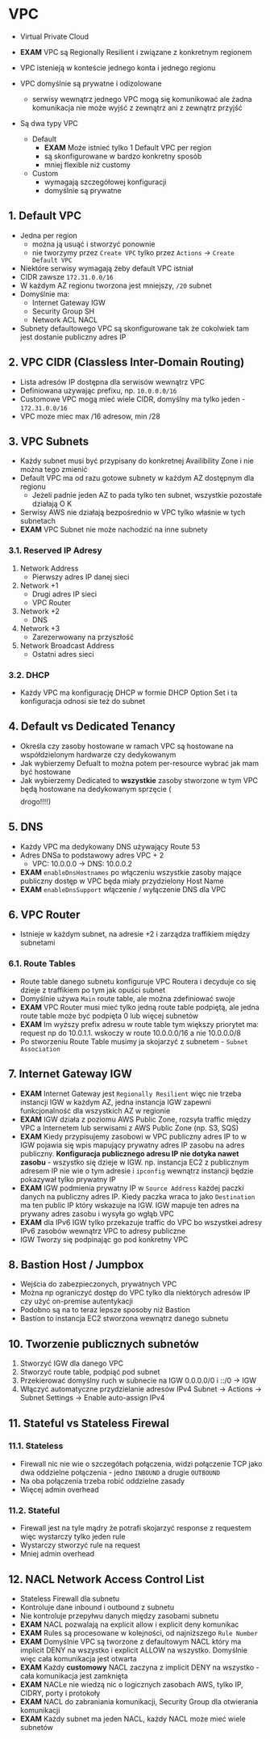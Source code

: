 # VPC

- Virtual Private Cloud
- **EXAM** VPC są Regionally Resilient i związane z konkretnym regionem
- VPC istenieją w konteście jednego konta i jednego regionu
- VPC domyślnie są prywatne i odizolowane
	-	serwisy wewnątrz jednego VPC mogą się komunikować ale żadna komunikacja nie może wyjść z zewnątrz ani z zewnątrz przyjść

- Są dwa typy VPC
	- Default
		- **EXAM** Może istnieć tylko 1 Default VPC per region
		- są skonfigurowane w bardzo konkretny sposób
		- mniej flexible niż customy
	- Custom
		- wymagają szczegółowej konfiguracji
		- domyślnie są prywatne

## 1. Default VPC
- Jedna per region
	- można ją usuąć i stworzyć ponownie
	- nie tworzymy przez `Create VPC` tylko przez `Actions` -> `Create Default VPC`
- Niektóre serwisy wymagają żeby default VPC istniał
- CIDR zawsze `172.31.0.0/16`
- W każdym AZ regionu tworzona jest mniejszy, `/20` subnet
- Domyślnie ma:
	- Internet Gateway IGW
	- Security Group SH
	- Network ACL NACL
- Subnety defaultowego VPC są skonfigurowane tak że cokolwiek tam jest dostanie publiczny adres IP

## 2. VPC CIDR (Classless Inter-Domain Routing)
- Lista adresów IP dostępna dla serwisów wewnątrz VPC
- Definiowana używając prefixu, np. `10.0.0.0/16` 
- Customowe VPC mogą mieć wiele CIDR, domyślny ma tylko jeden - `172.31.0.0/16`
- VPC moze miec max /16 adresow, min /28

## 3. VPC Subnets
- Każdy subnet musi być przypisany do konkretnej Availibility Zone i nie można tego zmienić
- Default VPC ma od razu gotowe subnety w każdym AZ dostępnym dla regionu
	- Jeżeli padnie jeden AZ to pada tylko ten subnet, wszystkie pozostałe działają O K 
- Serwisy AWS nie działają bezpośrednio w VPC tylko właśnie w tych subnetach
- **EXAM** VPC Subnet nie może nachodzić na inne subnety

### 3.1. Reserved IP Adresy
1.  Network Address 
    - Pierwszy adres IP danej sieci
2.  Network +1
    - Drugi adres IP sieci
    - VPC Router
3.  Network +2
    - DNS
4.  Network +3
    - Zarezerwowany na przyszłość
5.  Network Broadcast Address
    - Ostatni adres sieci

### 3.2. DHCP
- Każdy VPC ma konfigurację DHCP w formie DHCP Option Set i ta konfiguracja odnosi sie też do subnet


## 4. Default vs Dedicated Tenancy
- Określa czy zasoby hostowane w ramach VPC są hostowane na współdzielonym hardwarze czy dedykowanym
- Jak wybierzemy Defualt to można potem per-resource wybrać jak mam być hostowane
- Jak wybierzemy Dedicated to **wszystkie** zasoby stworzone w tym VPC będą hostowane na dedykowanym sprzęcie ($$$$ drogo!!!!)

## 5. DNS
- Każdy VPC ma dedykowany DNS używający Route 53
- Adres DNSa to podstawowy adres VPC + 2
    - VPC: 10.0.0.0 -> DNS: 10.0.0.2
- **EXAM** `enableDnsHostnames` po włączeniu wszystkie zasoby mające publiczny dostęp w VPC będa miały przydzielony Host Name
- **EXAM** `enableDnsSupport` włączenie / wyłączenie DNS dla VPC

## 6. VPC Router
- Istnieje w każdym subnet, na adresie +2 i zarządza traffikiem między subnetami

### 6.1. Route Tables
- Route table danego subnetu konfiguruje VPC Routera i decyduje co się dzieje z traffikiem po tym jak opuści subnet
- Domyślnie używa `Main` route table, ale można zdefiniować swoje
- **EXAM** VPC Router musi mieć tylko jedną route table podpiętą, ale jedna route table może być podpięta 0 lub więcej subnetów
- **EXAM** Im wyższy prefix adresu w route table tym większy priorytet ma:
    request np do 10.0.1.1. wskoczy w route 10.0.0.0/16 a nie 10.0.0.0/8
- Po stworzeniu Route Table musimy ja skojarzyć z subnetem - `Subnet Association`

## 7. Internet Gateway IGW
- **EXAM** Internet Gateway jest `Regionally Resilient` więc nie trzeba instancji IGW w każdym AZ, jedna instancja IGW zapewni funkcjonalność dla wszystkich AZ w regionie
- **EXAM** IGW działa z poziomu AWS Public Zone, rozsyła traffic między VPC a Internetem lub serwisami z AWS Public Zone (np. S3, SQS)
- **EXAM** Kiedy przypisujemy zasobowi w VPC publiczny adres IP to w IGW pojawia się wpis mapujący prywatny adres IP zasobu na adres publiczny. **Konfiguracja publicznego adresu IP nie dotyka nawet zasobu** - wszystko się dzieje w IGW. np. instancja EC2 z publicznym adresem IP nie wie o tym adresie i `ipconfig` wewnątrz instancji będzie pokazywał tylko prywatny IP
- **EXAM** IGW podmienia prywatny IP w `Source Address` każdej paczki danych na publiczny adres IP. Kiedy paczka wraca to jako `Destination` ma ten public IP który wskazuje na IGW. IGW mapuje ten adres na prywany adres zasobu i wysyła go wgłąb VPC
- **EXAM** dla IPv6 IGW tylko przekazuje traffic do VPC bo wszystkei adresy IPv6 zasobów wewnątrz VPC to adresy publiczne
- IGW Tworzy się podpinając go pod konkretny VPC

## 8. Bastion Host / Jumpbox
- Wejścia do zabezpieczonych, prywatnych VPC
- Można np ograniczyć dostęp do VPC tylko dla niektórych adresów IP czy użyć on-premise autentykacji 
- Podobno są na to teraz lepsze sposoby niż Bastion
- Bastion to instancja EC2 stworzona wewnątrz danego subnetu

## 10. Tworzenie publicznych subnetów
1.  Stworzyć IGW dla danego VPC
2.  Stworzyć route table, podpiąć pod subnet
3.  Przekierować domyślny ruch w subnecie na IGW
    0.0.0.0/0 i ::/0 -> IGW
4.  Włączyć automatyczne przydzielanie adresów IPv4
    Subnet -> Actions -> Subnet Settings -> Enable auto-assign IPv4

## 11. Stateful vs Stateless Firewal

### 11.1. Stateless
- Firewall nic nie wie o szczegółach połączenia, widzi połączenie TCP jako dwa oddzielne połączenia - jedno `INBOUND` a drugie `OUTBOUND`
- Na oba połączenia trzeba robić oddzielne zasady
- Więcej admin overhead

### 11.2. Stateful
- Firewall jest na tyle mądry że potrafi skojarzyć response z requestem więc wystarczy tylko jeden rule
- Wystarczy stworzyć rule na request
- Mniej admin overhead

## 12. NACL Network Access Control List
- Stateless Firewall dla subnetu
- Kontroluje dane inbound i outbound z subnetu
- Nie kontroluje przepyłwu danych między zasobami subnetu
- **EXAM** NACL pozwalają na explicit allow i explicit deny komunikac
- **EXAM** Rules są procesowane w kolejności, od najniższego `Rule Number`
- **EXAM** Domyślnie VPC są tworzone z defaultowym NACL który ma implicit DENY na wszystko i explicit ALLOW na wszystko. Domyślnie więc cała komunikacja jest otwarta
- **EXAM** Każdy **customowy** NACL zaczyna z implicit DENY na wszystko - cała komunikacja jest zamknięta
- **EXAM** NACLe nie wiedzą nic o logicznych zasobach AWS, tylko IP, CIDRY, porty i protokoły
- **EXAM** NACL do zabraniania komunikacji, Security Group dla otwierania komunikacji
- **EXAM** Każdy subnet ma jeden NACL, każdy NACL może mieć wiele subnetów
